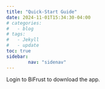 ```yaml
---
title: "Quick-Start Guide"
date: 2024-11-01T15:34:30-04:00
# categories:
#   - blog
# tags:
#   - Jekyll
#   - update
toc: true
sidebar:
        nav: "sidenav"
---
```


Login to BiFrust to download the app. 
